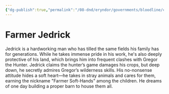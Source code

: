 ```yaml
---
{"dg-publish":true,"permalink":"/08-dnd/eryndor/governments/bloodline/cities-and-towns/charhollow/charhollow-the-farmer/"}
---
```


# **Farmer Jedrick**

Jedrick is a hardworking man who has tilled the same fields his family has for generations. While he takes immense pride in his work, he's also deeply protective of his land, which brings him into frequent clashes with Gregor the Hunter. Jedrick claims the hunter’s game damages his crops, but deep down, he secretly admires Gregor’s wilderness skills. His no-nonsense attitude hides a soft heart—he takes in stray animals and cares for them, earning the nickname "Farmer Soft-Hands" among the children. He dreams of one day building a proper barn to house them all.